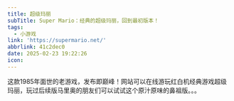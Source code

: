 ```yaml
---
title: 超级玛丽
subTitle: Super Mario：经典的超级玛丽，回到最初版本！
tags:
  - 小游戏
link: 'https://supermario.net/'
abbrlink: 41c2dec0
date: 2025-02-23 19:22:26
icon:
---
```


这款1985年面世的老游戏，发布即巅峰！网站可以在线游玩红白机经典游戏超级玛丽，玩过后续版马里奥的朋友们可以试试这个原汁原味的鼻祖版。。。